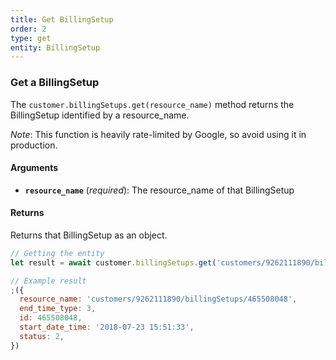 ```yaml
---
title: Get BillingSetup
order: 2
type: get
entity: BillingSetup
---
```


### Get a BillingSetup

The `customer.billingSetups.get(resource_name)` method returns the BillingSetup identified by a resource_name.

_Note_: This function is heavily rate-limited by Google, so avoid using it in production.

#### Arguments

- **`resource_name`** (_required_): The resource_name of that BillingSetup

#### Returns

Returns that BillingSetup as an object.

```javascript
// Getting the entity
let result = await customer.billingSetups.get('customers/9262111890/billingSetups/465508048')
```

```javascript
// Example result
;({
  resource_name: 'customers/9262111890/billingSetups/465508048',
  end_time_type: 3,
  id: 465508048,
  start_date_time: '2018-07-23 15:51:33',
  status: 2,
})
```
